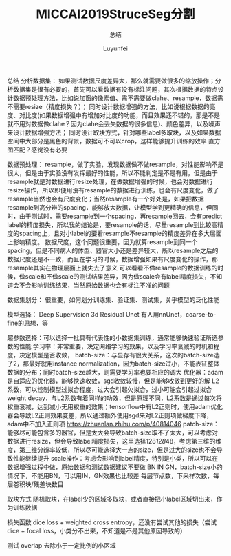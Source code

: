 ﻿---
layout: post
title: "MICCAI2019StruceSeg分割"
subtitle: "总结"
author: "Luyunfei"
header-style: text
tag:
  - 比赛
---
总结
分析数据集：
如果测试数据尺度差异大，那么就需要做很多的缩放操作；分析数据集是很有必要的，首先可以看数据有没有标注问题，其次根据数据的特点设计数据预处理方法，比如说加窗的像素值、需不需要做clahe、resample，数据需不需要resize（精度损失？）；
同时设计数据增强的方法，比如说根据数据的亮度、对比度(如果数据增强中有增加对比度的功能，而且效果还不错的，那是不是就不用对数据做clahe？因为clahe会丢失数据的很多信息)、颜色差异，以及噪声来设计数据增强方法；
同时设计取块方式，针对哪些label多取块，以及如果数据空间中大部分是黑色的背景，数据可不可以crop，这样能够提升训练的效率
直方图匹配？感觉没有必要

数据预处理：
resample，做了实验，发现数据做不做resample，对性能影响不是很大，但是由于实验没有发挥最好的性能，所以不能判定是不是有用，但是由于resample就是对数据进行resize处理，在做数据增强的时候，也会对数据进行resize操作，所以即便用没有resample的数据进行训练，也会有尺度变化，做了resample当然也会有尺度变化；当然resample有一个好处是，如果把数据resample到高分辨的spacing，能够放大数据，让模型学到更精确的信息，但同时，由于测试时，需要resample到一个spacing，再resample回去，会有predict label的精度损失，所以我的结论是，要resample的话，尽量resample到比较高精度的spacing上，且对小label的要看resample不resample的精度差异在多大层面上影响精度。
数据尺度，这个问题很重要，因为就算resample到同一个spacing，但是不同病人的体型、器官大小还是差异较大，所以resample之后的数据尺度还是不一致，而且在学习的时候，数据增强如果有尺度变化的操作，那resample其实在物理层面上就失去了意义
可以看看不做resample的数据训练的时候，做scale和不做scale的测试结果差异，因为做scale会有label精度损失，不知道会不会影响训练结果，当然原始数据也会有标注不准的问题

数据集划分：
很重要，如何划分训练集、验证集、测试集，关乎模型的泛化性能

模型选择：
Deep Supervision 3d Residual Unet
有人用nnUnet，coarse-to-fine的思想，等

超参数选择：可以选择一批具有代表性的小数据集训练，通常能够快速验证所选参数的性能
学习率：非常重要，决定网络学习的效果，以及学习率衰减的时机和程度，决定模型是否收敛，
batch-size：与显存有很大关系，这次的batch-size选了2，那最好就用instance normalization，因为batch-size过小，不能表征整体数据的分布；同时batch-size越大，则需要学习率也要相应的调大
优化器：adam是自适应的优化器，能够快速收敛，sgd收敛较慢，但是能够收敛到更好的解
L2系数，可以控制模型过拟合程度，过大会引起欠拟合，过小可能会引起过拟合
weight decay，与L2系数有着同样的功效，但是原理不同，L2系数是通过每次将权重衰减，达到减小无用权重的效果；tensorflow中有L2正则时，使用adam优化器会导致L2正则效果变差，所以通过额外使用sgd来对L2正则项做梯度下降，adam中不加入正则项  https://zhuanlan.zhihu.com/p/40814046
patch-size：能够尽可能包含多的器官，但是太大会导致batch-size取不了太大，可以考虑对数据进行resize，但会导致label精度损失，这里选择128*128*48，考虑第三维的维度，第三维分辨率较低，所以尽可能选择大一点的size，但是过大的size也不会导致性能继续提升
scale操作：考虑会影响到label精度，特别是小类，所以可以在数据增强过程中做，原始数据和测试数据建议不要做
BN IN GN，batch-size小的情况下，不能用BN，可以用IN，GN效果也比较差
每层节点数，下采样次数，每层卷积块/残差块数目

取块方式
随机取块，在label少的区域多取块，或者直接把小label区域切出来，作为训练数据

损失函数
dice loss + weighted cross entropy，还没有尝试其他的损失（尝试dice + focal loss，小类分不出来，不知道是不是其他原因导致的）

测试
overlap
去除小于一定比例的小区域
